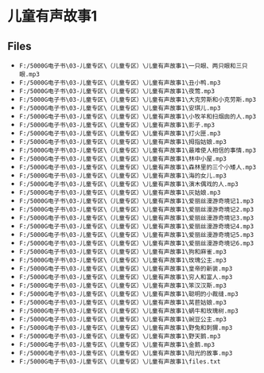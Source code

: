 # 儿童有声故事1

## Files

- `F:/5000G电子书\03-儿童专区\（儿童专区）\儿童有声故事1\一只眼、两只眼和三只眼.mp3`
- `F:/5000G电子书\03-儿童专区\（儿童专区）\儿童有声故事1\丑小鸭.mp3`
- `F:/5000G电子书\03-儿童专区\（儿童专区）\儿童有声故事1\夜莺.mp3`
- `F:/5000G电子书\03-儿童专区\（儿童专区）\儿童有声故事1\大克劳斯和小克劳斯.mp3`
- `F:/5000G电子书\03-儿童专区\（儿童专区）\儿童有声故事1\安琪儿.mp3`
- `F:/5000G电子书\03-儿童专区\（儿童专区）\儿童有声故事1\小牧羊和扫烟囱的人.mp3`
- `F:/5000G电子书\03-儿童专区\（儿童专区）\儿童有声故事1\影子.mp3`
- `F:/5000G电子书\03-儿童专区\（儿童专区）\儿童有声故事1\打火匣.mp3`
- `F:/5000G电子书\03-儿童专区\（儿童专区）\儿童有声故事1\拇指姑娘.mp3`
- `F:/5000G电子书\03-儿童专区\（儿童专区）\儿童有声故事1\最难使人相信的事情.mp3`
- `F:/5000G电子书\03-儿童专区\（儿童专区）\儿童有声故事1\林中小屋.mp3`
- `F:/5000G电子书\03-儿童专区\（儿童专区）\儿童有声故事1\森林里的三个小矮人.mp3`
- `F:/5000G电子书\03-儿童专区\（儿童专区）\儿童有声故事1\海的女儿.mp3`
- `F:/5000G电子书\03-儿童专区\（儿童专区）\儿童有声故事1\演木偶戏的人.mp3`
- `F:/5000G电子书\03-儿童专区\（儿童专区）\儿童有声故事1\灰姑娘.mp3`
- `F:/5000G电子书\03-儿童专区\（儿童专区）\儿童有声故事1\爱丽丝漫游奇境记1.mp3`
- `F:/5000G电子书\03-儿童专区\（儿童专区）\儿童有声故事1\爱丽丝漫游奇境记2.mp3`
- `F:/5000G电子书\03-儿童专区\（儿童专区）\儿童有声故事1\爱丽丝漫游奇境记3.mp3`
- `F:/5000G电子书\03-儿童专区\（儿童专区）\儿童有声故事1\爱丽丝漫游奇境记4.mp3`
- `F:/5000G电子书\03-儿童专区\（儿童专区）\儿童有声故事1\爱丽丝漫游奇境记5.mp3`
- `F:/5000G电子书\03-儿童专区\（儿童专区）\儿童有声故事1\爱丽丝漫游奇境记6.mp3`
- `F:/5000G电子书\03-儿童专区\（儿童专区）\儿童有声故事1\狗和麻雀.mp3`
- `F:/5000G电子书\03-儿童专区\（儿童专区）\儿童有声故事1\玫瑰公主.mp3`
- `F:/5000G电子书\03-儿童专区\（儿童专区）\儿童有声故事1\皇帝的新装.mp3`
- `F:/5000G电子书\03-儿童专区\（儿童专区）\儿童有声故事1\穷人和富人.mp3`
- `F:/5000G电子书\03-儿童专区\（儿童专区）\儿童有声故事1\笨汉汉斯.mp3`
- `F:/5000G电子书\03-儿童专区\（儿童专区）\儿童有声故事1\聪明的小裁缝.mp3`
- `F:/5000G电子书\03-儿童专区\（儿童专区）\儿童有声故事1\莴苣姑娘.mp3`
- `F:/5000G电子书\03-儿童专区\（儿童专区）\儿童有声故事1\蜗牛和玫瑰树.mp3`
- `F:/5000G电子书\03-儿童专区\（儿童专区）\儿童有声故事1\豌豆公主.mp3`
- `F:/5000G电子书\03-儿童专区\（儿童专区）\儿童有声故事1\野兔和刺猬.mp3`
- `F:/5000G电子书\03-儿童专区\（儿童专区）\儿童有声故事1\野天鹅.mp3`
- `F:/5000G电子书\03-儿童专区\（儿童专区）\儿童有声故事1\金鹅.mp3`
- `F:/5000G电子书\03-儿童专区\（儿童专区）\儿童有声故事1\阳光的故事.mp3`
- `F:/5000G电子书\03-儿童专区\（儿童专区）\儿童有声故事1\files.txt`
